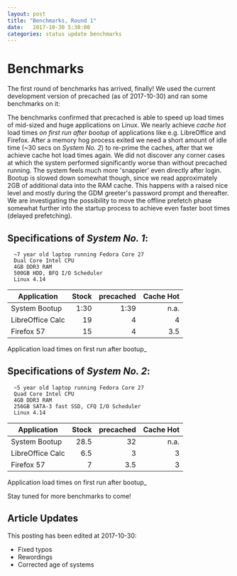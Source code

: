```yaml
---
layout: post
title: "Benchmarks, Round 1"
date:   2017-10-30 5:30:00
categories: status update benchmarks
---
```


# Benchmarks

The first round of benchmarks has arrived, finally! We used the current
development version of precached (as of 2017-10-30) and ran some benchmarks on
it:

The benchmarks confirmed that precached is able to speed up load times of
mid-sized and huge applications on Linux. We nearly achieve *cache hot* load
times *on first run after bootup* of applications like e.g. LibreOffice and Firefox.
After a memory hog process exited we need a short amount of idle time
(~30 secs on *System No. 2*) to re-prime the caches, after that we achieve
cache hot load times again. We did not discover any corner cases at which the
system performed significantly worse than without precached running.
The system feels much more 'snappier' even directly after login.
Bootup is slowed down somewhat though, since we read approximately 2GB of
additional data into the RAM cache. This happens with a raised nice level and
mostly during the GDM greeter's password prompt and thereafter. We are
investigating the possibility to move the offline prefetch phase somewhat further
into the startup process to achieve even faster boot times (delayed prefetching).

## Specifications of *System No. 1*:

```
  ~7 year old laptop running Fedora Core 27
  Dual Core Intel CPU
  4GB DDR3 RAM
  500GB HDD, BFQ I/O Scheduler
  Linux 4.14
```

|Application      |Stock|precached|Cache Hot|
|-----------------|----:|--------:|--------:|
|System Bootup    |1:30 |1:39     |n.a.     |
|LibreOffice Calc |19   |4        |4        |
|Firefox 57       |15   |4        |3.5      |

Application load times on first run after bootup_

## Specifications of *System No. 2*:

```
  ~5 year old laptop running Fedora Core 27
  Quad Core Intel CPU
  4GB DDR3 RAM
  256GB SATA-3 fast SSD, CFQ I/O Scheduler
  Linux 4.14
```

|Application      |Stock|precached|Cache Hot|
|-----------------|----:|--------:|--------:|
|System Bootup    |28.5 |32       |n.a.     |
|LibreOffice Calc |6.5  |3        |3        |
|Firefox 57       |7    |3.5      |3        |

Application load times on first run after bootup_

Stay tuned for more benchmarks to come!

## Article Updates

This posting has been edited at 2017-10-30:

* Fixed typos
* Rewordings
* Corrected age of systems
